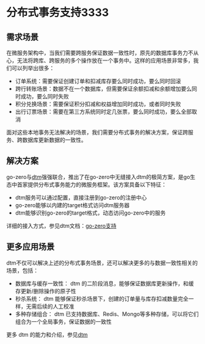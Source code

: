 # 分布式事务支持3333

## 需求场景
在微服务架构中，当我们需要跨服务保证数据一致性时，原先的数据库事务力不从心，无法将跨库、跨服务的多个操作放在一个事务中。这样的应用场景非常多，我们可以列举出很多：
* 订单系统：需要保证创建订单和扣减库存要么同时成功，要么同时回滚
* 跨行转账场景：数据不在一个数据库，但需要保证余额扣减和余额增加要么同时成功，要么同时失败
* 积分兑换场景：需要保证积分扣减和权益增加同时成功，或者同时失败
* 出行订票场景：需要在第三方系统同时定几张票，要么同时成功，要么全部取消

面对这些本地事务无法解决的场景，我们需要分布式事务的解决方案，保证跨服务、跨数据库更新数据的一致性。

## 解决方案
go-zero与[dtm](https://github.com/dtm-labs/dtm)强强联合，推出了在go-zero中无缝接入dtm的极简方案，是go生态中首家提供分布式事务能力的微服务框架。该方案具备以下特征：
* dtm服务可以通过配置，直接注册到go-zero的注册中心
* go-zero能够以内建的target格式访问dtm服务器
* dtm能够识别go-zero的target格式，动态访问go-zero中的服务

详细的接入方式，参见dtm文档：[go-zero支持](https://dtm.pub/ref/gozero.html)

## 更多应用场景
dtm不仅可以解决上述的分布式事务场景，还可以解决更多的与数据一致性相关的场景，包括：
* 数据库与缓存一致性： dtm 的二阶段消息，能够保证数据库更新操作，和缓存更新/删除操作的原子性
* 秒杀系统： dtm 能够保证秒杀场景下，创建的订单量与库存扣减数量完全一样，无需后续的人工校准
* 多种存储组合： dtm 已支持数据库、Redis、Mongo等多种存储，可以将它们组合为一个全局事务，保证数据的一致性

更多 dtm 的能力和介绍，参见[dtm](https://github.com/dtm-labs/dtm)
